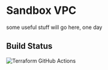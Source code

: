 # Sandbox VPC 

some useful stuff will go here, one day

## Build Status
![Terraform GitHub Actions](https://github.com/kepstein/sandbox-vpc/workflows/Terraform%20GitHub%20Actions/badge.svg)
